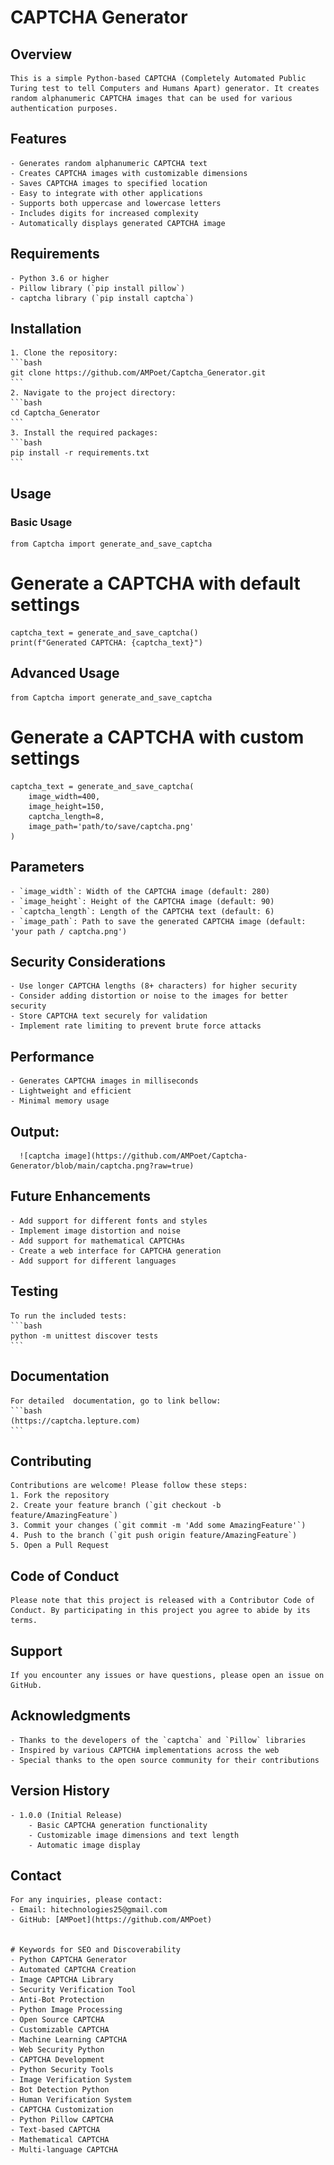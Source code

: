  # CAPTCHA Generator

  ## Overview
    This is a simple Python-based CAPTCHA (Completely Automated Public Turing test to tell Computers and Humans Apart) generator. It creates random alphanumeric CAPTCHA images that can be used for various authentication purposes.

  ## Features
    - Generates random alphanumeric CAPTCHA text
    - Creates CAPTCHA images with customizable dimensions
    - Saves CAPTCHA images to specified location
    - Easy to integrate with other applications
    - Supports both uppercase and lowercase letters
    - Includes digits for increased complexity
    - Automatically displays generated CAPTCHA image
    
  ## Requirements
    - Python 3.6 or higher
    - Pillow library (`pip install pillow`)
    - captcha library (`pip install captcha`)

  ## Installation
    1. Clone the repository:
    ```bash
    git clone https://github.com/AMPoet/Captcha_Generator.git
    ```
    2. Navigate to the project directory:
    ```bash
    cd Captcha_Generator
    ```
    3. Install the required packages:
    ```bash
    pip install -r requirements.txt
    ```
  ## Usage
  ### Basic Usage
    from Captcha import generate_and_save_captcha

  # Generate a CAPTCHA with default settings
    captcha_text = generate_and_save_captcha()
    print(f"Generated CAPTCHA: {captcha_text}")
    

  ## Advanced Usage
  
    from Captcha import generate_and_save_captcha

  # Generate a CAPTCHA with custom settings
    captcha_text = generate_and_save_captcha(
        image_width=400,
        image_height=150,
        captcha_length=8,
        image_path='path/to/save/captcha.png'
    )
    

  ## Parameters
    - `image_width`: Width of the CAPTCHA image (default: 280)
    - `image_height`: Height of the CAPTCHA image (default: 90)
    - `captcha_length`: Length of the CAPTCHA text (default: 6)
    - `image_path`: Path to save the generated CAPTCHA image (default: 'your path / captcha.png')

  ## Security Considerations
    - Use longer CAPTCHA lengths (8+ characters) for higher security
    - Consider adding distortion or noise to the images for better security
    - Store CAPTCHA text securely for validation
    - Implement rate limiting to prevent brute force attacks

  ## Performance
    - Generates CAPTCHA images in milliseconds
    - Lightweight and efficient
    - Minimal memory usage
  ## Output:
      ![captcha image](https://github.com/AMPoet/Captcha-Generator/blob/main/captcha.png?raw=true)

  ## Future Enhancements
    - Add support for different fonts and styles
    - Implement image distortion and noise
    - Add support for mathematical CAPTCHAs
    - Create a web interface for CAPTCHA generation
    - Add support for different languages

  ## Testing
    To run the included tests:
    ```bash
    python -m unittest discover tests
    ```
    
  ## Documentation
    For detailed  documentation, go to link bellow:
    ```bash
    (https://captcha.lepture.com)
    ```


  ## Contributing
    Contributions are welcome! Please follow these steps:
    1. Fork the repository
    2. Create your feature branch (`git checkout -b feature/AmazingFeature`)
    3. Commit your changes (`git commit -m 'Add some AmazingFeature'`)
    4. Push to the branch (`git push origin feature/AmazingFeature`)
    5. Open a Pull Request


   ## Code of Conduct
    Please note that this project is released with a Contributor Code of Conduct. By participating in this project you agree to abide by its terms.


  ## Support
    If you encounter any issues or have questions, please open an issue on GitHub.

  ## Acknowledgments
    - Thanks to the developers of the `captcha` and `Pillow` libraries
    - Inspired by various CAPTCHA implementations across the web
    - Special thanks to the open source community for their contributions

  ## Version History
    - 1.0.0 (Initial Release)
        - Basic CAPTCHA generation functionality
        - Customizable image dimensions and text length
        - Automatic image display

  ## Contact
    For any inquiries, please contact:
    - Email: hitechnologies25@gmail.com
    - GitHub: [AMPoet](https://github.com/AMPoet)


    # Keywords for SEO and Discoverability
    - Python CAPTCHA Generator
    - Automated CAPTCHA Creation
    - Image CAPTCHA Library
    - Security Verification Tool
    - Anti-Bot Protection
    - Python Image Processing
    - Open Source CAPTCHA
    - Customizable CAPTCHA
    - Machine Learning CAPTCHA
    - Web Security Python
    - CAPTCHA Development
    - Python Security Tools
    - Image Verification System
    - Bot Detection Python
    - Human Verification System
    - CAPTCHA Customization
    - Python Pillow CAPTCHA
    - Text-based CAPTCHA
    - Mathematical CAPTCHA
    - Multi-language CAPTCHA
